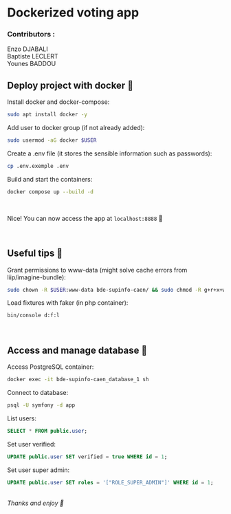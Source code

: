 # Dockerized voting app

### Contributors :
Enzo DJABALI<br>
Baptiste LECLERT<br>
Younes BADDOU<br>

## Deploy project with docker 🐳

Install docker and docker-compose:
```bash
sudo apt install docker -y
```

Add user to docker group (if not already added):
```bash
sudo usermod -aG docker $USER
```

Create a .env file (it stores the sensible information such as passwords):
```bash
cp .env.exemple .env
```

Build and start the containers:
```bash
docker compose up --build -d
```

<br>

Nice! You can now access the app at `localhost:8888` 🎉

<br>

## Useful tips 📎

Grant permissions to www-data (might solve cache errors from liip/imagine-bundle):
```bash
sudo chown -R $USER:www-data bde-supinfo-caen/ && sudo chmod -R g+r+x+w bde-supinfo-caen/
```

Load fixtures with faker (in php container):
```sh
bin/console d:f:l
```
<br>

## Access and manage database 🐘

Access PostgreSQL container:
```bash
docker exec -it bde-supinfo-caen_database_1 sh
```

Connect to database:
```sh
psql -U symfony -d app
```

List users:
```sql
SELECT * FROM public.user;
```

Set user verified:
```sql
UPDATE public.user SET verified = true WHERE id = 1;
```

Set user super admin:
```sql
UPDATE public.user SET roles = '["ROLE_SUPER_ADMIN"]' WHERE id = 1;
```
<br />
<i>Thanks and enjoy 👋</i>
